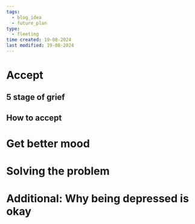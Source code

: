 ```yaml
---
tags:
  - blog_idea
  - future_plan
type:
  - fleeting
time created: 19-08-2024
last modified: 19-08-2024
---
```

# Accept
## 5 stage of grief
## How to accept
# Get better mood
# Solving the problem
# Additional: Why being depressed is okay